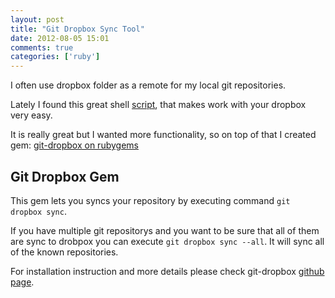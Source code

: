 ```yaml
---
layout: post
title: "Git Dropbox Sync Tool"
date: 2012-08-05 15:01
comments: true
categories: ['ruby']
---
```


I often use dropbox folder as a remote for my local git repositories. 

Lately I found this great shell [script][1], that makes work with your dropbox very easy. 

It is really great but I wanted more functionality, so on top of that I created gem: [git-dropbox on rubygems][2]

## Git Dropbox Gem

This gem lets you syncs your repository by executing command `git dropbox sync`. 

If you have multiple git repositorys and you want to be sure that all of them are sync to drobpox you can execute
`git dropbox sync --all`. It will sync all of the known repositories. 

For installation instruction and more details please check git-dropbox [github page][3]. 

[1]: https://github.com/agnoster/git-dropbox 
[2]: https://rubygems.org/gems/git-dropbox
[3]: https://github.com/lukasz-kaniowski/git-dropbox
